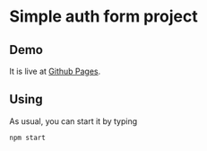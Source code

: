 # Simple auth form project

## Demo
It is live at [Github Pages](https://swapi-client-nine.vercel.app).

## Using
As usual, you can start it by typing
```sh
npm start
```
